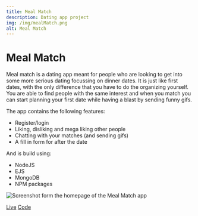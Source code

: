 ```yaml
---
title: Meal Match
description: Dating app project
img: /img/mealMatch.png
alt: Meal Match
---
```


# Meal Match

Meal match is a dating app meant for people who are looking to get into some more serious dating focussing on dinner dates. It is just like first dates, with the only difference that you have to do the organizing yourself. You are able to find people with the same interest and when you match you can start planning your first date while having a blast by sending funny gifs.

The app contains the following features:

- Register/login
- Liking, disliking and mega liking other people
- Chatting with your matches (and sending gifs)
- A fill in form for after the date

And is build using:

- NodeJS
- EJS
- MongoDB
- NPM packages

<!-- Screenshots -->

![Screenshot form the homepage of the Meal Match app](/img/mealMatch/mealMatchLogin.png)

<a href="https://moffelmatch.herokuapp.com/" class="button button--live">Live</a>
<a href="https://github.com/vuurvos1/projecttechgroup" class="button button--code">Code</a>
